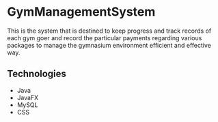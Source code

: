 # GymManagementSystem

This is the system that is destined to keep progress and track records of each gym goer and record the particular payments regarding various packages to manage the gymnasium
environment efficient and effective way.

## Technologies

  - Java
  - JavaFX
  - MySQL
  - CSS
